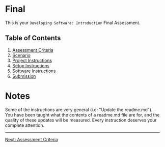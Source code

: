 # Final

This is your `Developing Software: Introduction` Final Assessment.

## Table of Contents

  1. [Assessment Criteria](./criteria.md)
  2. [Scenario](./scenario.md)
  3. [Project Instructions](./project-instructions.md)
  4. [Setup Instructions](./setup-instructions.md)
  5. [Software Instructions](./software-instructions.md)
  6. [Submission](./submission.md)

# Notes
Some of the instructions are very general (i.e: "Update the readme.md"). You have been taught what the contents of a readme.md file are for, and the quality of these updates will be measured. Every instruction deserves your complete attention.

--- 
[Next: Assessment Criteria](./criteria.md)
